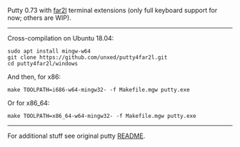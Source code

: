
Putty 0.73 with [far2l](https://github.com/elfmz/far2l) terminal
extensions (only full keyboard support for now; others are WIP).

---

Cross-compilation on Ubuntu 18.04:
```
sudo apt install mingw-w64
git clone https://github.com/unxed/putty4far2l.git
cd putty4far2l/windows
```

And then, for x86:

`make TOOLPATH=i686-w64-mingw32- -f Makefile.mgw putty.exe`

Or for x86_64:

`make TOOLPATH=x86_64-w64-mingw32- -f Makefile.mgw putty.exe`

---

For additional stuff see original putty [README](https://github.com/unxed/putty4far2l/blob/master/README).
